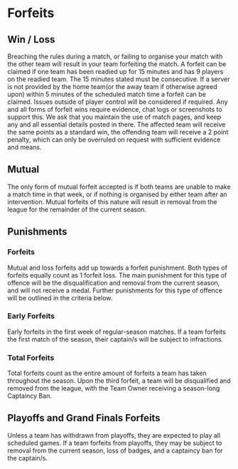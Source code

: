 # Forfeits
## Win / Loss
Breaching the rules during a match, or failing to organise your match with the other team will result in your team forfeiting the match. 
A forfeit can be claimed if one team has been readied up for 15 minutes and has 9 players on the readied team. The 15 minutes stated must be consecutive.
If a server is not provided by the home team(or the away team if otherwise agreed upon) within 5 minutes of the scheduled match time a forfeit can be claimed. Issues outside of player control will be considered if required.
Any and all forms of forfeit wins require evidence, chat logs or screenshots to support this. We ask that you maintain the use of match pages, and keep any and all essential details posted in there.
The affected team will receive the same points as a standard win, the offending team will receive a 2 point penalty, which can only be overruled on request with sufficient evidence and means.

## Mutual
The only form of mutual forfeit accepted is if both teams are unable to make a match time in that week, or if nothing is organised by either team after an intervention. Mutual forfeits of this nature will result in removal from the league for the remainder of the current season.

## Punishments

### Forfeits
Mutual and loss forfeits add up towards a forfeit punishment. Both types of forfeits equally count as 1 forfeit loss. The main punishment for this type of offence will be the disqualification and removal from the current season, and will not receive a medal. Further punishments for this type of offence will be outlined in the criteria below.

### Early Forfeits
Early forfeits in the first week of regular-season matches. If a team forfeits the first match of the season, their captain/s will be subject to infractions.

### Total Forfeits
Total forfeits count as the entire amount of forfeits a team has taken throughout the season. Upon the third forfeit, a team will be disqualified and removed from the league, with the Team Owner receiving a season-long Captaincy Ban.

 
## Playoffs and Grand Finals Forfeits
Unless a team has withdrawn from playoffs, they are expected to play all scheduled games. If a team forfeits from playoffs, they may be subject to removal from the current season, loss of badges, and a captaincy ban for the captain/s.